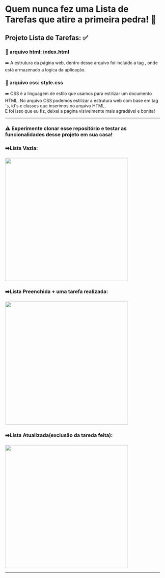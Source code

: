 # Quem nunca fez uma Lista de Tarefas que atire a primeira pedra! 🤬
## Projeto Lista de Tarefas: ✅ 
### 📁 arquivo html: index.html
➡️ A estrutura da página web, dentro desse arquivo foi incluído a tag <script>[código em JavaScript]</script>, onde está armazenado a logíca da aplicação.
### 📁 arquivo css: style.css
➡️ CSS é a linguagem de estilo que usamos para estilizar um documento HTML. No arquivo CSS podemos estilizar a estrutura web com base em tag´s, id´s e classes que inserimos no arquivo HTML.
<br>E foi isso que eu fiz, deixei a página visivelmente mais agradável e bonita!
<hr>
<h3>⚠️ Experimente clonar esse repositório e testar as funcionalidades desse projeto em sua casa!</h3> 
<div>
  <h3>➡️Lista Vazia:</h3>
  <img height="400em" src="https://github.com/KrlIgnacio/Tarefas/assets/142948564/be316c14-3684-42e0-b636-fc1622d019b6" />
  <h3>➡️Lista Preenchida + uma tarefa realizada:</h3>
  <img height="400em" src="https://github.com/KrlIgnacio/Tarefas/assets/142948564/d6c8442b-3cb8-4415-adcb-dcd03e5f9903" />
  <h3>➡️Lista Atualizada(exclusão da tareda feita):</h3>
  <img height="400em" src="https://github.com/KrlIgnacio/Tarefas/assets/142948564/0a59d2fc-a0c8-49ee-8921-6d4738c614f9" />
</div>
<hr>



